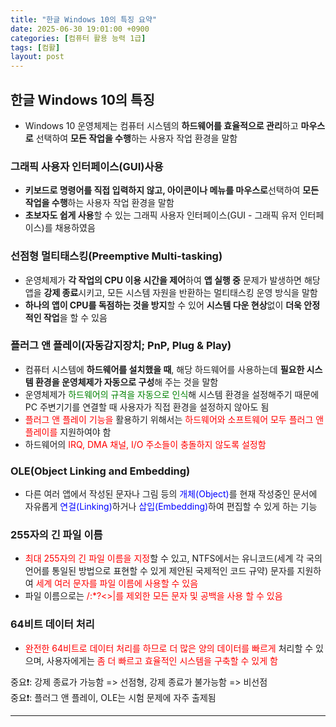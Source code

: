 ```yaml
---
title: "한글 Windows 10의 특징 요약"
date: 2025-06-30 19:01:00 +0900
categories: [컴퓨터 활용 능력 1급]
tags: [컴활]
layout: post
---
```


## 한글 Windows 10의 특징
- Windows 10 운영체제는 컴퓨터 시스템의 **하드웨어를 효율적으로 관리**하고 **마우스로** 선택하여 **모든 작업을 수행**하는 사용자 작업 환경을 말함

### 그래픽 사용자 인터페이스(GUI)사용
- **키보드로 명령어를 직접 입력하지 않고, 아이콘이나 메뉴를 마우스로**선택하여 **모든 작업을 수행**하는 사용자 작업 환경을 말함
- **초보자도 쉽게 사용**할 수 있는 그래픽 사용자 인터페이스(GUI - 그래픽 유저 인터페이스)를 채용하였음
  
### 선점형 멀티태스킹(Preemptive Multi-tasking)
- 운영체제가 **각 작업의 CPU 이용 시간을 제어**하여 **앱 실행 중** 문제가 발생하면 해당 앱을 **강제 종료**시키고, 모든 시스템 자원을 반환하는 멀티태스킹 운영 방식을 말함
- **하나의 앱이 CPU를 독점하는 것을 방지**할 수 있어 **시스템 다운 현상**없이 **더욱 안정적인 작업**을 할 수 있음

### 플러그 앤 플레이(자동감지장치; PnP, Plug & Play)
- 컴퓨터 시스템에 **하드웨어를 설치했을 때**, 해당 하드웨어를 사용하는데 **필요한 시스템 환경을 운영체제가 자동으로 구성**해 주는 것을 말함
- 운영체제가 <span style="color:green">하드웨어의 규격을 자동으로 인식</span>해 시스템 환경을 설정해주기 때문에 PC 주변기기를 연결할 때 사용자가 직접 환경을 설정하지 않아도 됨
- <span style="color:red">플러그 앤 플레이 기능을</span> 활용하기 위해서는 <span style="color:red">하드웨어와 소프트웨어 모두 플러그 앤 플레이를</span> 지원하여야 함
- 하드웨어의 <span style="color:red">IRQ, DMA 채널, I/O 주소들이 충돌하지 않도록 설정함</span>

### OLE(Object Linking and Embedding)
- 다른 여러 앱에서 작성된 문자나 그림 등의 <span style="color:blue">개체(Object)</span>를 현재 작성중인 문서에 자유롭게 <span style="color:blue">연걸(Linking)</span>하거나 <span style="color:blue">삽입(Embedding)</span>하여 편집할 수 있게 하는 기능

### 255자의 긴 파일 이름
- <span style="color:red">최대 255자의 긴 파일 이름을 지정</span>할 수 있고, NTFS에서는 유니코드(세계 각 국의 언어를 통일된 방법으로 표현할 수 있게 제안된 국제적인 코드 규약) 문자를 지원하여 <span style="color:red">세계 여러 문자를 파일 이름에 사용할 수 있음</span>
- 파일 이름으로는 <span style="color:red">\/:*?<>|를 제외한 모든 문자 및 공백을 사용 할 수 있음</span>

### 64비트 데이터 처리
- <span style="color:red">완전한 64비트로 데이터 처리를 하므로 더 많은 양의 데이터를 빠르게</span> 처리할 수 있으며, 사용자에게는 <span style="color:red">좀 더 빠르고 효율적인 시스템을 구축할 수 있게 함</span>

  
중요❗: 강제 종료가 가능함 => 선점형, 강제 종료가 불가능함 => 비선점  
중요❗: 플러그 앤 플레이, OLE는 시험 문제에 자주 출제됨

--- 
  
